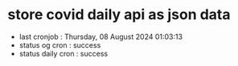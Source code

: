 # store covid daily api as json data

- last cronjob : Thursday, 08 August 2024 01:03:13
- status og cron : success
- status daily cron : success
      
      